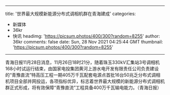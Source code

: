
---
title: '世界最大规模新能源分布式调相机群在青海建成'
categories: 
 - 新媒体
 - 36kr
 - 快讯
headimg: 'https://picsum.photos/400/300?random=8255'
author: 36kr
comments: false
date: Sun, 28 Nov 2021 04:25:44 GMT
thumbnail: 'https://picsum.photos/400/300?random=8255'
---

<div>   
青海日报11月28日消息，11月26日18时21分，随着珠玉330kV汇集站3号调相机168小时试运行结束，由国家电投集团黄河上游水电开发有限责任公司负责建设的“青豫直流”特高压工程一期405万千瓦配套电源点首批16台50兆乏分布式调相机项目全部并网投运，各项指标优异，标志着世界最大规模的新能源分布式调相机群正式形成，将有效保障“青豫直流”工程具备400万千瓦输电能力。（青海日报）  
</div>
            